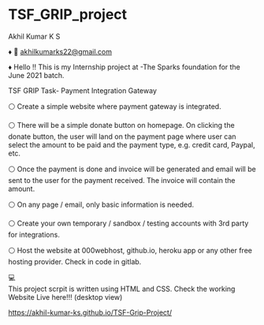 # TSF_GRIP_project
Akhil Kumar K S 

♦ 📧 akhilkumarks22@gmail.com

♦  Hello !! This is my Internship project at
-The Sparks foundation for the June 2021 batch.

  TSF GRIP Task- Payment Integration Gateway

⚪ Create a simple website where payment gateway is integrated.

⚪ There will be a simple donate button on homepage. On clicking the donate button, the user will land on the payment page where user can select the amount to be paid and the payment type, e.g. credit card, Paypal, etc.

⚪ Once the payment is done and invoice will be generated and email will be sent to the user for the payment received. The invoice will contain the amount.

⚪ On any page / email, only basic information is needed.

⚪ Create your own temporary / sandbox / testing accounts with 3rd party for integrations.

⚪ Host the website at 000webhost, github.io, heroku app or any other free hosting provider. Check in code in gitlab.

 💻  
This project scrpit is written using HTML and  CSS.
Check the working Website Live here!!! (desktop view)

https://akhil-kumar-ks.github.io/TSF-Grip-Project/
